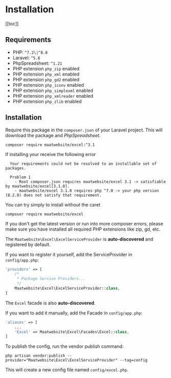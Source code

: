 # Installation

[[toc]]

## Requirements

* PHP: `^7.2\|^8.0`
* Laravel: `^5.8`
* PhpSpreadsheet: `^1.21`
* PHP extension `php_zip` enabled
* PHP extension `php_xml` enabled
* PHP extension `php_gd2` enabled
* PHP extension `php_iconv` enabled
* PHP extension `php_simplexml` enabled
* PHP extension `php_xmlreader` enabled
* PHP extension `php_zlib` enabled

## Installation

Require this package in the `composer.json` of your Laravel project. This will download the package and _PhpSpreadsheet_.

```
composer require maatwebsite/excel:^3.1
```

If installing your receive the following error 

```
  Your requirements could not be resolved to an installable set of packages.

  Problem 1
    - Root composer.json requires maatwebsite/excel 3.1 -> satisfiable by maatwebsite/excel[3.1.0].
    - maatwebsite/excel 3.1.0 requires php ^7.0 -> your php version (8.2.8) does not satisfy that requirement.
```

You can try simply to install without the caret

```
composer require maatwebsite/excel
```

If you don't get the latest version or run into more composer errors, please make sure you have installed all required PHP extensions like zip, gd, etc.

The `Maatwebsite\Excel\ExcelServiceProvider` is __auto-discovered__ and registered by default.

If you want to register it yourself, add the ServiceProvider in `config/app.php`:

```php
'providers' => [
    /*
     * Package Service Providers...
     */
    Maatwebsite\Excel\ExcelServiceProvider::class,
]
```

The `Excel` facade is also __auto-discovered__.

If you want to add it manually, add the Facade in `config/app.php`:

```php
'aliases' => [
    ...
    'Excel' => Maatwebsite\Excel\Facades\Excel::class,
]
```

To publish the config, run the vendor publish command:

```
php artisan vendor:publish --provider="Maatwebsite\Excel\ExcelServiceProvider" --tag=config
```

This will create a new config file named `config/excel.php`.

